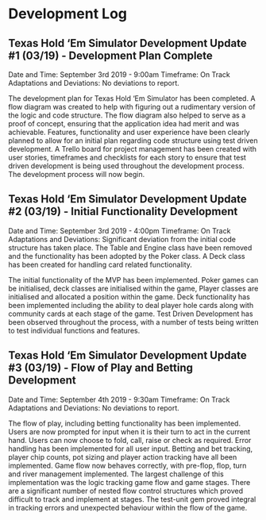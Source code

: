 # Development Log
## Texas Hold ‘Em Simulator Development Update #1 (03/19) - Development Plan Complete
Date and Time: September 3rd 2019 - 9:00am
Timeframe: On Track
Adaptations and Deviations: No deviations to report.

The development plan for Texas Hold ‘Em Simulator has been completed. 
A flow diagram was created to help with figuring out a rudimentary version of the logic and code structure. The flow diagram also helped to serve as a proof of concept, ensuring that the application idea had merit and was achievable. Features, functionality and user experience have been clearly planned to allow for an initial plan regarding code structure using test driven development. A Trello board for project management has been created with user stories, timeframes and checklists for each story to ensure that test driven development is being used throughout the development process.  The development  process will now begin.


##  Texas Hold ‘Em Simulator Development Update #2 (03/19) - Initial Functionality Development
Date and Time: September 3rd 2019 - 4:00pm
Timeframe: On Track
Adaptations and Deviations: Significant deviation from the initial code structure has taken place. The Table and Engine class have been removed and the functionality has been adopted by the Poker class. A Deck class has been created for handling card related functionality.

The initial functionality of the MVP has been implemented. Poker games can be initialised, deck classes are initialised within the game, Player classes are initialised and allocated a position within the game. Deck functionality has been implemented including the ability to deal player hole cards along with community cards at each stage of the game. Test Driven Development has been observed throughout the process, with a number of tests being written to test individual functions and features.

##  Texas Hold ‘Em Simulator Development Update #3 (03/19) - Flow of Play and Betting Development
Date and Time: September 4th 2019 - 9:30am
Timeframe: On Track
Adaptations and Deviations: No deviations to report.

The flow of play, including betting functionality has been implemented.
Users are now prompted for input when it is their turn to act in the current hand. Users can now choose to fold, call, raise or check as required. Error handling has been implemented for all user input. Betting and bet tracking, player chip counts, pot sizing and player action tracking have all been implemented. Game flow now behaves correctly, with pre-flop, flop, turn and river management implemented.
The largest challenge of this implementation was the logic tracking game flow and game stages. There are a significant number of nested flow control structures which proved difficult to track and implement at stages. The test-unit gem proved integral in tracking errors and unexpected behaviour within the flow of the game.


